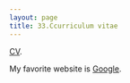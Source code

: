 ```yaml
---
layout: page
title: 33.Ccurriculum vitae
---
```




[CV](https://martynalukaszewicz.github.io/CV_Nov2018.pdf).



My favorite website is <a href="https:\\www.google.com">Google</a>.
